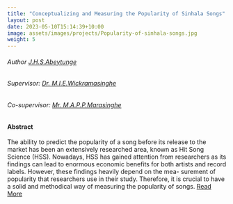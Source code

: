 ```yaml
---
title: "Conceptualizing and Measuring the Popularity of Sinhala Songs"
layout: post
date: 2023-05-10T15:14:39+10:00
image: assets/images/projects/Popularity-of-sinhala-songs.jpg
weight: 5
---
```


###### Author [J.H.S.Abeytunge](/author/JHSAbeytunge.html)

###### Supervisor: [Dr. M.I.E.Wickramasinghe](/team/dr-manju/index.html)
###### Co-supervisor: [ Mr. M.A.P.P.Marasinghe](/team/pasindu-marasinghe/index.html)

#### Abstract 
The ability to predict the popularity of a song before its release to the market has been
an extensively researched area, known as Hit Song Science (HSS). Nowadays, HSS has
gained attention from researchers as its findings can lead to enormous economic benefits
for both artists and record labels. However, these findings heavily depend on the mea-
surement of popularity that researchers use in their study. Therefore, it is crucial to have
a solid and methodical way of measuring the popularity of songs. [Read More](/projects/Popularity-of-sinhala-songs.html)
